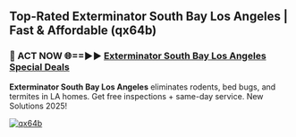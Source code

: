 ## Top-Rated Exterminator South Bay Los Angeles | Fast & Affordable (qx64b)

<h3>🐜 ACT NOW 🌐==►► <a href="https://tinyurl.com/2dysvsjj" rel="nofollow">Exterminator South Bay Los Angeles Special Deals</a></h3>

**Exterminator South Bay Los Angeles** eliminates rodents, bed bugs, and termites in LA homes. Get free inspections + same-day service. New Solutions 2025!

[![qx64b](https://i.imgur.com/JCYaghj.jpeg)](https://tinyurl.com/2dysvsjj)